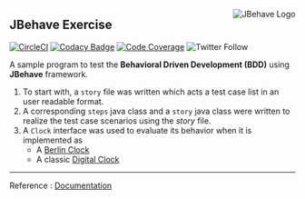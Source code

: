 

<img src="https://jbehave.org/images/jbehave-logo.png"
     alt="JBehave Logo"
     style="float: right; margin-left: 10px;" 
     align="right"/>

## JBehave Exercise

[![CircleCI](https://circleci.com/gh/Vignesh-Durairaj/JBehave-BerlinClock.svg?style=svg)](https://circleci.com/gh/Vignesh-Durairaj/JBehave-BerlinClock) 
[![Codacy Badge](https://api.codacy.com/project/badge/Grade/382e4cb8a65f48a69d5dbef67c2173b9)](https://app.codacy.com/app/Vignesh-Durairaj/JBehave-BerlinClock?utm_source=github.com&utm_medium=referral&utm_content=Vignesh-Durairaj/JBehave-BerlinClock&utm_campaign=Badge_Grade_Dashboard) [![Code Coverage](https://codecov.io/gh/Vignesh-Durairaj/JBehave-BerlinClock/branch/master/graph/badge.svg)](https://codecov.io/gh/Vignesh-Durairaj/JBehave-BerlinClock) ![Twitter Follow](https://img.shields.io/twitter/follow/vigneshdurairaj.svg?style=social)

A sample program to test the **Behavioral Driven Development (BDD)** using **JBehave** framework. 

1. To start with, a `story` file was written which acts a test case list in an user readable format.
2. A corresponding `steps` java class and a `story` java class were written to realize the test case scenarios using the _story_ file.
3. A `Clock` interface was used to evaluate its behavior when it is implemented as 
   * A [Berlin Clock](https://en.wikipedia.org/wiki/Mengenlehreuhr)
   * A classic [Digital Clock](https://en.wikipedia.org/wiki/Digital_clock)

***
Reference : [Documentation](https://jbehave.org/)
